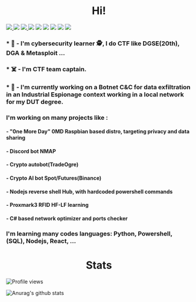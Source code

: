<h1 align='center'> Hi! </h1>
<p align="left">
  <a href="https://www.gnu.org/software/bash/"> 
    <img src="https://img.shields.io/badge/-BASH-000000?style=for-the-badge&logo=BASH">
  </a> 
  <img src="https://img.shields.io/badge/-Linux-000000?style=for-the-badge&logo=Linux"> 
  <a href="https://www.microsoft.com/">
    <img src="https://img.shields.io/badge/-Windows-000000?style=for-the-badge&logo=Windows"> 
  </a>
  <img src="https://img.shields.io/badge/-Markdown-000000?style=for-the-badge&logo=Markdown"> 
  <img src="https://img.shields.io/badge/-Node.js-000000?style=for-the-badge&logo=Node.js"> 
  <img src="https://img.shields.io/badge/-Shell-000000?style=for-the-badge&logo=Shell"> 
  <img src="https://img.shields.io/badge/-SQL-000000?style=for-the-badge&logo=mySQL"> 
  <img src="https://img.shields.io/badge/-Terminal-000000?style=for-the-badge&logo=Terminal"> 
  <a href="https://python.org/"> 
    <img src="https://img.shields.io/badge/-Python-000000?style=for-the-badge&logo=Python">
  </a>
</p> 

<p align="center"> 
  
</p>

<h3>* 🎌 - I'm cybersecurity learner 🕵, I do CTF like DGSE(20th), DGA & Metasploit ...</h3>
<h3>* ☠️ - I'm CTF team captain.</h3>
<h3>* 🤖 - I'm currently working on a Botnet C&C for data exfiltration in an Industrial Espionage context
           working in a local network for my DUT degree.</h3>
<h3>      I'm working on many projects like : </h3>
<h4>       - "0ne More Day" 0MD Raspbian based distro, targeting privacy and data sharing</h4>
<h4>       - Discord bot NMAP</h4>
<h4>       - Crypto autobot(TradeOgre)</h4>
<h4>       - Crypto AI bot Spot/Futures(Binance)</h4>
<h4>       - Nodejs reverse shell Hub, with hardcoded powershell commands </h4>
<h4>       - Proxmark3 RFID HF-LF learning</h4>
<h4>       - C# based network optimizer and ports checker</h4>
<h3>     I'm learning many codes languages: Python, Powershell, (SQL), Nodejs, React, ... </h3>
<h1 align='center'> Stats </h1>

![Profile views](https://gpvc.arturio.dev/Satcomx00-x00)  

![Anurag's github stats](https://github-readme-stats.vercel.app/api?username=Satcomx00-x00&theme=dark&show_icons=true)


